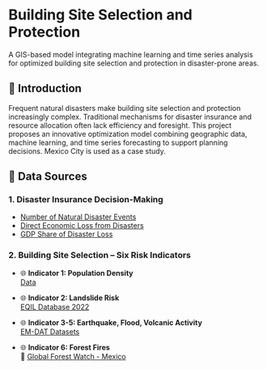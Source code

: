 # Building Site Selection and Protection  

A GIS-based model integrating machine learning and time series analysis for optimized building site selection and protection in disaster-prone areas.


## 📖 Introduction

Frequent natural disasters make building site selection and protection increasingly complex. Traditional mechanisms for disaster insurance and resource allocation often lack efficiency and foresight. This project proposes an innovative optimization model combining geographic data, machine learning, and time series forecasting to support planning decisions. Mexico City is used as a case study.

## 📁 Data Sources

### 1. **Disaster Insurance Decision-Making**
-  [Number of Natural Disaster Events](https://ourworldindata.org/grapher/number-of-natural-disaster-events)
-  [Direct Economic Loss from Disasters](https://ourworldindata.org/grapher/direct-economic-loss-attributed-to-disasters)
-  [GDP Share of Disaster Loss](https://ourworldindata.org/explorers/natural-disasters?tab=map&time=2020&Disaster+Type=All+disasters&Impact=Economic+damages+%28%25+GDP%29&Timespan=Decadal+average&Per+capita=false&country=~OWID_WRL)

### 2. **Building Site Selection – Six Risk Indicators**
- 🌐 **Indicator 1: Population Density**  
   [Data](https://ourworldindata.org/explorers/population-and-demography?indicator=Population+density&Sex=Both+sexes&Age=Total&Projection+scenario=None&country=CHN~IND~USA~IDN~PAK~NGA~BRA~JPN)

- 🌐 **Indicator 2: Landslide Risk**  
   [EQIL Database 2022](https://www.sciencebase.gov/catalog/item/614512b3d34e0df5fb95b5f9->SSNMX_catalogo_19900501_20250501)

- 🌐 **Indicator 3-5: Earthquake, Flood, Volcanic Activity**  
   [EM-DAT Datasets](https://www.emdat.be/)

- 🌐 **Indicator 6: Forest Fires**  
  📎 [Global Forest Watch - Mexico](https://www.globalforestwatch.org/dashboards/country/MEX/?category=fires&location=WyJjb3VudHJ5IiwiTUVYIl0%3D)



